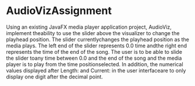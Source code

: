 # AudioVizAssignment

Using an existing JavaFX media player application project, AudioViz, implement theability to use the slider above the visualizer to change the playhead position. The slider currentlychanges the playhead position as the media plays. The left end of the slider represents 0.0 time andthe right end represents the time of the end of the song. The user is to be able to slide the slider toany time between 0.0 and the end of the song and the media player is to play from the time positionselected. In addition, the numerical values displayed after Length: and Current: in the user interfaceare to only display one digit after the decimal point.
